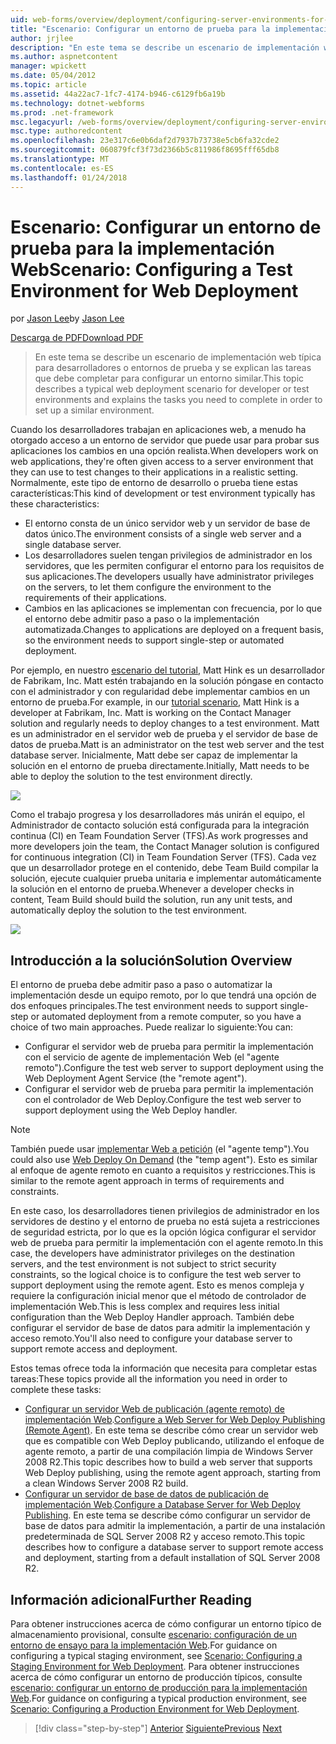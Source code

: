 ```yaml
---
uid: web-forms/overview/deployment/configuring-server-environments-for-web-deployment/scenario-configuring-a-test-environment-for-web-deployment
title: "Escenario: Configurar un entorno de prueba para la implementación Web | Documentos de Microsoft"
author: jrjlee
description: "En este tema se describe un escenario de implementación web típica para desarrolladores o entornos de prueba y se explican las tareas que debe completar para configurar un si..."
ms.author: aspnetcontent
manager: wpickett
ms.date: 05/04/2012
ms.topic: article
ms.assetid: 44a22ac7-1fc7-4174-b946-c6129fb6a19b
ms.technology: dotnet-webforms
ms.prod: .net-framework
msc.legacyurl: /web-forms/overview/deployment/configuring-server-environments-for-web-deployment/scenario-configuring-a-test-environment-for-web-deployment
msc.type: authoredcontent
ms.openlocfilehash: 23e317c6e0b6daf2d7937b73738e5cb6fa32cde2
ms.sourcegitcommit: 060879fcf3f73d2366b5c811986f8695fff65db8
ms.translationtype: MT
ms.contentlocale: es-ES
ms.lasthandoff: 01/24/2018
---
```

<a name="scenario-configuring-a-test-environment-for-web-deployment"></a><span data-ttu-id="4df74-103">Escenario: Configurar un entorno de prueba para la implementación Web</span><span class="sxs-lookup"><span data-stu-id="4df74-103">Scenario: Configuring a Test Environment for Web Deployment</span></span>
====================
<span data-ttu-id="4df74-104">por [Jason Lee](https://github.com/jrjlee)</span><span class="sxs-lookup"><span data-stu-id="4df74-104">by [Jason Lee](https://github.com/jrjlee)</span></span>

[<span data-ttu-id="4df74-105">Descarga de PDF</span><span class="sxs-lookup"><span data-stu-id="4df74-105">Download PDF</span></span>](https://msdnshared.blob.core.windows.net/media/MSDNBlogsFS/prod.evol.blogs.msdn.com/CommunityServer.Blogs.Components.WeblogFiles/00/00/00/63/56/8130.DeployingWebAppsInEnterpriseScenarios.pdf)

> <span data-ttu-id="4df74-106">En este tema se describe un escenario de implementación web típica para desarrolladores o entornos de prueba y se explican las tareas que debe completar para configurar un entorno similar.</span><span class="sxs-lookup"><span data-stu-id="4df74-106">This topic describes a typical web deployment scenario for developer or test environments and explains the tasks you need to complete in order to set up a similar environment.</span></span>


<span data-ttu-id="4df74-107">Cuando los desarrolladores trabajan en aplicaciones web, a menudo ha otorgado acceso a un entorno de servidor que puede usar para probar sus aplicaciones los cambios en una opción realista.</span><span class="sxs-lookup"><span data-stu-id="4df74-107">When developers work on web applications, they're often given access to a server environment that they can use to test changes to their applications in a realistic setting.</span></span> <span data-ttu-id="4df74-108">Normalmente, este tipo de entorno de desarrollo o prueba tiene estas características:</span><span class="sxs-lookup"><span data-stu-id="4df74-108">This kind of development or test environment typically has these characteristics:</span></span>

- <span data-ttu-id="4df74-109">El entorno consta de un único servidor web y un servidor de base de datos único.</span><span class="sxs-lookup"><span data-stu-id="4df74-109">The environment consists of a single web server and a single database server.</span></span>
- <span data-ttu-id="4df74-110">Los desarrolladores suelen tengan privilegios de administrador en los servidores, que les permiten configurar el entorno para los requisitos de sus aplicaciones.</span><span class="sxs-lookup"><span data-stu-id="4df74-110">The developers usually have administrator privileges on the servers, to let them configure the environment to the requirements of their applications.</span></span>
- <span data-ttu-id="4df74-111">Cambios en las aplicaciones se implementan con frecuencia, por lo que el entorno debe admitir paso a paso o la implementación automatizada.</span><span class="sxs-lookup"><span data-stu-id="4df74-111">Changes to applications are deployed on a frequent basis, so the environment needs to support single-step or automated deployment.</span></span>

<span data-ttu-id="4df74-112">Por ejemplo, en nuestro [escenario del tutorial](../deploying-web-applications-in-enterprise-scenarios/enterprise-web-deployment-scenario-overview.md), Matt Hink es un desarrollador de Fabrikam, Inc. Matt estén trabajando en la solución póngase en contacto con el administrador y con regularidad debe implementar cambios en un entorno de prueba.</span><span class="sxs-lookup"><span data-stu-id="4df74-112">For example, in our [tutorial scenario](../deploying-web-applications-in-enterprise-scenarios/enterprise-web-deployment-scenario-overview.md), Matt Hink is a developer at Fabrikam, Inc. Matt is working on the Contact Manager solution and regularly needs to deploy changes to a test environment.</span></span> <span data-ttu-id="4df74-113">Matt es un administrador en el servidor web de prueba y el servidor de base de datos de prueba.</span><span class="sxs-lookup"><span data-stu-id="4df74-113">Matt is an administrator on the test web server and the test database server.</span></span> <span data-ttu-id="4df74-114">Inicialmente, Matt debe ser capaz de implementar la solución en el entorno de prueba directamente.</span><span class="sxs-lookup"><span data-stu-id="4df74-114">Initially, Matt needs to be able to deploy the solution to the test environment directly.</span></span>

![](scenario-configuring-a-test-environment-for-web-deployment/_static/image1.png)

<span data-ttu-id="4df74-115">Como el trabajo progresa y los desarrolladores más unirán el equipo, el Administrador de contacto solución está configurada para la integración continua (CI) en Team Foundation Server (TFS).</span><span class="sxs-lookup"><span data-stu-id="4df74-115">As work progresses and more developers join the team, the Contact Manager solution is configured for continuous integration (CI) in Team Foundation Server (TFS).</span></span> <span data-ttu-id="4df74-116">Cada vez que un desarrollador protege en el contenido, debe Team Build compilar la solución, ejecute cualquier prueba unitaria e implementar automáticamente la solución en el entorno de prueba.</span><span class="sxs-lookup"><span data-stu-id="4df74-116">Whenever a developer checks in content, Team Build should build the solution, run any unit tests, and automatically deploy the solution to the test environment.</span></span>

![](scenario-configuring-a-test-environment-for-web-deployment/_static/image2.png)

## <a name="solution-overview"></a><span data-ttu-id="4df74-117">Introducción a la solución</span><span class="sxs-lookup"><span data-stu-id="4df74-117">Solution Overview</span></span>

<span data-ttu-id="4df74-118">El entorno de prueba debe admitir paso a paso o automatizar la implementación desde un equipo remoto, por lo que tendrá una opción de dos enfoques principales.</span><span class="sxs-lookup"><span data-stu-id="4df74-118">The test environment needs to support single-step or automated deployment from a remote computer, so you have a choice of two main approaches.</span></span> <span data-ttu-id="4df74-119">Puede realizar lo siguiente:</span><span class="sxs-lookup"><span data-stu-id="4df74-119">You can:</span></span>

- <span data-ttu-id="4df74-120">Configurar el servidor web de prueba para permitir la implementación con el servicio de agente de implementación Web (el "agente remoto").</span><span class="sxs-lookup"><span data-stu-id="4df74-120">Configure the test web server to support deployment using the Web Deployment Agent Service (the "remote agent").</span></span>
- <span data-ttu-id="4df74-121">Configurar el servidor web de prueba para permitir la implementación con el controlador de Web Deploy.</span><span class="sxs-lookup"><span data-stu-id="4df74-121">Configure the test web server to support deployment using the Web Deploy handler.</span></span>

> [!NOTE]
> <span data-ttu-id="4df74-122">También puede usar [implementar Web a petición](https://technet.microsoft.com/library/ee517345(WS.10).aspx) (el "agente temp").</span><span class="sxs-lookup"><span data-stu-id="4df74-122">You could also use [Web Deploy On Demand](https://technet.microsoft.com/library/ee517345(WS.10).aspx) (the "temp agent").</span></span> <span data-ttu-id="4df74-123">Esto es similar al enfoque de agente remoto en cuanto a requisitos y restricciones.</span><span class="sxs-lookup"><span data-stu-id="4df74-123">This is similar to the remote agent approach in terms of requirements and constraints.</span></span>


<span data-ttu-id="4df74-124">En este caso, los desarrolladores tienen privilegios de administrador en los servidores de destino y el entorno de prueba no está sujeta a restricciones de seguridad estricta, por lo que es la opción lógica configurar el servidor web de prueba para permitir la implementación con el agente remoto.</span><span class="sxs-lookup"><span data-stu-id="4df74-124">In this case, the developers have administrator privileges on the destination servers, and the test environment is not subject to strict security constraints, so the logical choice is to configure the test web server to support deployment using the remote agent.</span></span> <span data-ttu-id="4df74-125">Esto es menos compleja y requiere la configuración inicial menor que el método de controlador de implementación Web.</span><span class="sxs-lookup"><span data-stu-id="4df74-125">This is less complex and requires less initial configuration than the Web Deploy Handler approach.</span></span> <span data-ttu-id="4df74-126">También debe configurar el servidor de base de datos para admitir la implementación y acceso remoto.</span><span class="sxs-lookup"><span data-stu-id="4df74-126">You'll also need to configure your database server to support remote access and deployment.</span></span>

<span data-ttu-id="4df74-127">Estos temas ofrece toda la información que necesita para completar estas tareas:</span><span class="sxs-lookup"><span data-stu-id="4df74-127">These topics provide all the information you need in order to complete these tasks:</span></span>

- <span data-ttu-id="4df74-128">[Configurar un servidor Web de publicación (agente remoto) de implementación Web](configuring-a-web-server-for-web-deploy-publishing-remote-agent.md).</span><span class="sxs-lookup"><span data-stu-id="4df74-128">[Configure a Web Server for Web Deploy Publishing (Remote Agent)](configuring-a-web-server-for-web-deploy-publishing-remote-agent.md).</span></span> <span data-ttu-id="4df74-129">En este tema se describe cómo crear un servidor web que es compatible con Web Deploy publicando, utilizando el enfoque de agente remoto, a partir de una compilación limpia de Windows Server 2008 R2.</span><span class="sxs-lookup"><span data-stu-id="4df74-129">This topic describes how to build a web server that supports Web Deploy publishing, using the remote agent approach, starting from a clean Windows Server 2008 R2 build.</span></span>
- <span data-ttu-id="4df74-130">[Configurar un servidor de base de datos de publicación de implementación Web](configuring-a-database-server-for-web-deploy-publishing.md).</span><span class="sxs-lookup"><span data-stu-id="4df74-130">[Configure a Database Server for Web Deploy Publishing](configuring-a-database-server-for-web-deploy-publishing.md).</span></span> <span data-ttu-id="4df74-131">En este tema se describe cómo configurar un servidor de base de datos para admitir la implementación, a partir de una instalación predeterminada de SQL Server 2008 R2 y acceso remoto.</span><span class="sxs-lookup"><span data-stu-id="4df74-131">This topic describes how to configure a database server to support remote access and deployment, starting from a default installation of SQL Server 2008 R2.</span></span>

## <a name="further-reading"></a><span data-ttu-id="4df74-132">Información adicional</span><span class="sxs-lookup"><span data-stu-id="4df74-132">Further Reading</span></span>

<span data-ttu-id="4df74-133">Para obtener instrucciones acerca de cómo configurar un entorno típico de almacenamiento provisional, consulte [escenario: configuración de un entorno de ensayo para la implementación Web](scenario-configuring-a-staging-environment-for-web-deployment.md).</span><span class="sxs-lookup"><span data-stu-id="4df74-133">For guidance on configuring a typical staging environment, see [Scenario: Configuring a Staging Environment for Web Deployment](scenario-configuring-a-staging-environment-for-web-deployment.md).</span></span> <span data-ttu-id="4df74-134">Para obtener instrucciones acerca de cómo configurar un entorno de producción típicos, consulte [escenario: configurar un entorno de producción para la implementación Web](scenario-configuring-a-production-environment-for-web-deployment.md).</span><span class="sxs-lookup"><span data-stu-id="4df74-134">For guidance on configuring a typical production environment, see [Scenario: Configuring a Production Environment for Web Deployment](scenario-configuring-a-production-environment-for-web-deployment.md).</span></span>

>[!div class="step-by-step"]
<span data-ttu-id="4df74-135">[Anterior](choosing-the-right-approach-to-web-deployment.md)
[Siguiente](scenario-configuring-a-staging-environment-for-web-deployment.md)</span><span class="sxs-lookup"><span data-stu-id="4df74-135">[Previous](choosing-the-right-approach-to-web-deployment.md)
[Next](scenario-configuring-a-staging-environment-for-web-deployment.md)</span></span>
